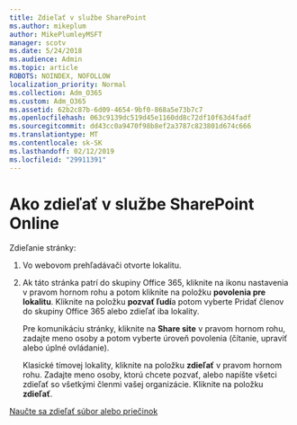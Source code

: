 ```yaml
---
title: Zdieľať v službe SharePoint
ms.author: mikeplum
author: MikePlumleyMSFT
manager: scotv
ms.date: 5/24/2018
ms.audience: Admin
ms.topic: article
ROBOTS: NOINDEX, NOFOLLOW
localization_priority: Normal
ms.collection: Adm_O365
ms.custom: Adm_O365
ms.assetid: 62b2c87b-6d09-4654-9bf0-868a5e73b7c7
ms.openlocfilehash: 063c9139dc519d45e1160dd8c72df10f63d4fadf
ms.sourcegitcommit: dd43cc0a9470f98b8ef2a3787c823801d674c666
ms.translationtype: MT
ms.contentlocale: sk-SK
ms.lasthandoff: 02/12/2019
ms.locfileid: "29911391"
---
```

# <a name="how-to-share-in-sharepoint-online"></a>Ako zdieľať v službe SharePoint Online

Zdieľanie stránky:
  
1. Vo webovom prehľadávači otvorte lokalitu.
    
2. Ak táto stránka patrí do skupiny Office 365, kliknite na ikonu nastavenia v pravom hornom rohu a potom kliknite na položku **povolenia pre lokalitu**. Kliknite na položku **pozvať ľudí**a potom vyberte Pridať členov do skupiny Office 365 alebo zdieľať iba lokality. 
    
    Pre komunikáciu stránky, kliknite na **Share site** v pravom hornom rohu, zadajte meno osoby a potom vyberte úroveň povolenia (čítanie, upraviť alebo úplné ovládanie). 
    
    Klasické tímovej lokality, kliknite na položku **zdieľať** v pravom hornom rohu. Zadajte meno osoby, ktorú chcete pozvať, alebo napíšte všetci zdieľať so všetkými členmi vašej organizácie. Kliknite na položku **zdieľať**.
    
[Naučte sa zdieľať súbor alebo priečinok](https://go.microsoft.com/fwlink/?linkid=511430)
  

